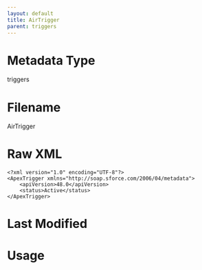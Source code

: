 ```yaml
---
layout: default
title: AirTrigger
parent: triggers
---
```

# Metadata Type
triggers


# Filename 
AirTrigger


# Raw XML
```
<?xml version="1.0" encoding="UTF-8"?>
<ApexTrigger xmlns="http://soap.sforce.com/2006/04/metadata">
    <apiVersion>48.0</apiVersion>
    <status>Active</status>
</ApexTrigger>
```


# Last Modified


# Usage
